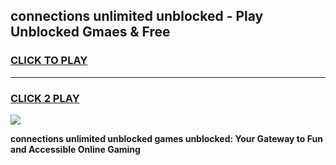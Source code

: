 
## connections unlimited unblocked - Play Unblocked Gmaes & Free
<h3>
<a href="https://news.freeplayer.one?title=connections_unlimited_unblocked&ref=16F">CLICK TO PLAY</a></h3>
<hr>

<h3>
<a href="https://news.freeplayer.one?title=connections_unlimited_unblocked&ref=16F">CLICK 2 PLAY</a>
  
</h3>

<a href="https://news.freeplayer.one?title=connections_unlimited_unblocked&ref=16F/"><img src="https://clearcache.store/games.png"></a>


**connections unlimited unblocked games unblocked: Your Gateway to Fun and Accessible Online Gaming**

